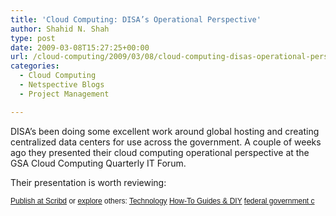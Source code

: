 ```yaml
---
title: 'Cloud Computing: DISA’s Operational Perspective'
author: Shahid N. Shah
type: post
date: 2009-03-08T15:27:25+00:00
url: /cloud-computing/2009/03/08/cloud-computing-disas-operational-perspective/
categories:
  - Cloud Computing
  - Netspective Blogs
  - Project Management

---
```

DISA&#8217;s been doing some excellent work around global hosting and creating centralized data centers for use across the government. A couple of weeks ago they presented their cloud computing operational perspective at the GSA Cloud Computing Quarterly IT Forum.

Their presentation is worth reviewing:

<div style="margin: 6px auto 3px auto; font-family: Helvetica,Arial,Sans-serif; font-style: normal; font-variant: normal; font-weight: normal; font-size: 12px; line-height: normal; font-size-adjust: none; font-stretch: normal; -x-system-font: none; display: block;">
  <a href="http://www.scribd.com/upload" style="text-decoration: underline;">Publish at Scribd</a> or <a href="http://www.scribd.com/browse" style="text-decoration: underline;">explore</a> others: <a href="http://www.scribd.com/browse/HowTo-Guides-DIY/Technology?style=text-decoration%3A+underline%3B">Technology</a> <a href="http://www.scribd.com/browse/HowTo-Guides-DIY/?style=text-decoration%3A+underline%3B">How-To Guides & DIY</a> <a href="http://www.scribd.com/tag/federal%20government%20cloud%20computing%20gsa" style="text-decoration: underline;">federal government c</a>
</div>

